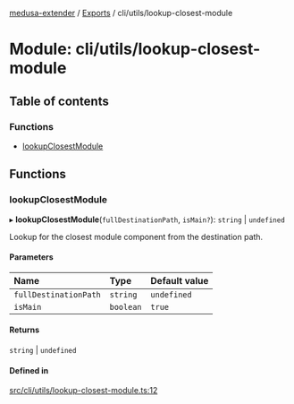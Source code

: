 [medusa-extender](../README.md) / [Exports](../modules.md) / cli/utils/lookup-closest-module

# Module: cli/utils/lookup-closest-module

## Table of contents

### Functions

- [lookupClosestModule](cli_utils_lookup_closest_module.md#lookupclosestmodule)

## Functions

### lookupClosestModule

▸ **lookupClosestModule**(`fullDestinationPath`, `isMain?`): `string` \| `undefined`

Lookup for the closest module component from the destination path.

#### Parameters

| Name | Type | Default value |
| :------ | :------ | :------ |
| `fullDestinationPath` | `string` | `undefined` |
| `isMain` | `boolean` | `true` |

#### Returns

`string` \| `undefined`

#### Defined in

[src/cli/utils/lookup-closest-module.ts:12](https://github.com/octalpixel/medusa-extender/blob/3e7bd11/src/cli/utils/lookup-closest-module.ts#L12)
